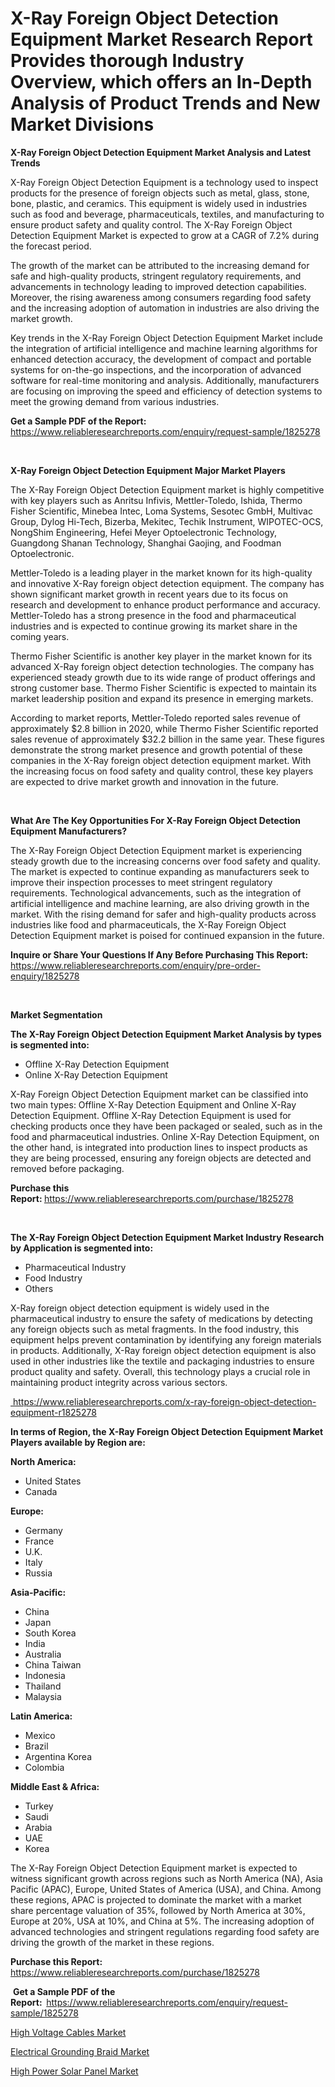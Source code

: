 <p><h1>X-Ray Foreign Object Detection Equipment Market Research Report Provides thorough Industry Overview, which offers an In-Depth Analysis of Product Trends and New Market Divisions</h1></p><p><strong>X-Ray Foreign Object Detection Equipment Market Analysis and Latest Trends</strong></p>
<p><p>X-Ray Foreign Object Detection Equipment is a technology used to inspect products for the presence of foreign objects such as metal, glass, stone, bone, plastic, and ceramics. This equipment is widely used in industries such as food and beverage, pharmaceuticals, textiles, and manufacturing to ensure product safety and quality control. The X-Ray Foreign Object Detection Equipment Market is expected to grow at a CAGR of 7.2% during the forecast period.</p><p>The growth of the market can be attributed to the increasing demand for safe and high-quality products, stringent regulatory requirements, and advancements in technology leading to improved detection capabilities. Moreover, the rising awareness among consumers regarding food safety and the increasing adoption of automation in industries are also driving the market growth.</p><p>Key trends in the X-Ray Foreign Object Detection Equipment Market include the integration of artificial intelligence and machine learning algorithms for enhanced detection accuracy, the development of compact and portable systems for on-the-go inspections, and the incorporation of advanced software for real-time monitoring and analysis. Additionally, manufacturers are focusing on improving the speed and efficiency of detection systems to meet the growing demand from various industries.</p></p>
<p><strong>Get a Sample PDF of the Report:&nbsp;</strong> <a href="https://www.reliableresearchreports.com/enquiry/request-sample/1825278">https://www.reliableresearchreports.com/enquiry/request-sample/1825278</a></p>
<p>&nbsp;</p>
<p><strong>X-Ray Foreign Object Detection Equipment Major Market Players</strong></p>
<p><p>The X-Ray Foreign Object Detection Equipment market is highly competitive with key players such as Anritsu Infivis, Mettler-Toledo, Ishida, Thermo Fisher Scientific, Minebea Intec, Loma Systems, Sesotec GmbH, Multivac Group, Dylog Hi-Tech, Bizerba, Mekitec, Techik Instrument, WIPOTEC-OCS, NongShim Engineering, Hefei Meyer Optoelectronic Technology, Guangdong Shanan Technology, Shanghai Gaojing, and Foodman Optoelectronic.</p><p>Mettler-Toledo is a leading player in the market known for its high-quality and innovative X-Ray foreign object detection equipment. The company has shown significant market growth in recent years due to its focus on research and development to enhance product performance and accuracy. Mettler-Toledo has a strong presence in the food and pharmaceutical industries and is expected to continue growing its market share in the coming years.</p><p>Thermo Fisher Scientific is another key player in the market known for its advanced X-Ray foreign object detection technologies. The company has experienced steady growth due to its wide range of product offerings and strong customer base. Thermo Fisher Scientific is expected to maintain its market leadership position and expand its presence in emerging markets.</p><p>According to market reports, Mettler-Toledo reported sales revenue of approximately $2.8 billion in 2020, while Thermo Fisher Scientific reported sales revenue of approximately $32.2 billion in the same year. These figures demonstrate the strong market presence and growth potential of these companies in the X-Ray foreign object detection equipment market. With the increasing focus on food safety and quality control, these key players are expected to drive market growth and innovation in the future.</p></p>
<p>&nbsp;</p>
<p><strong>What Are The Key Opportunities For X-Ray Foreign Object Detection Equipment Manufacturers?</strong></p>
<p><p>The X-Ray Foreign Object Detection Equipment market is experiencing steady growth due to the increasing concerns over food safety and quality. The market is expected to continue expanding as manufacturers seek to improve their inspection processes to meet stringent regulatory requirements. Technological advancements, such as the integration of artificial intelligence and machine learning, are also driving growth in the market. With the rising demand for safer and high-quality products across industries like food and pharmaceuticals, the X-Ray Foreign Object Detection Equipment market is poised for continued expansion in the future.</p></p>
<p><strong>Inquire or Share Your Questions If Any Before Purchasing This Report:</strong> <a href="https://www.reliableresearchreports.com/enquiry/pre-order-enquiry/1825278">https://www.reliableresearchreports.com/enquiry/pre-order-enquiry/1825278</a></p>
<p>&nbsp;</p>
<p><strong>Market Segmentation</strong></p>
<p><strong>The X-Ray Foreign Object Detection Equipment Market Analysis by types is segmented into:</strong></p>
<p><ul><li>Offline X-Ray Detection Equipment</li><li>Online X-Ray Detection Equipment</li></ul></p>
<p><p>X-Ray Foreign Object Detection Equipment market can be classified into two main types: Offline X-Ray Detection Equipment and Online X-Ray Detection Equipment. Offline X-Ray Detection Equipment is used for checking products once they have been packaged or sealed, such as in the food and pharmaceutical industries. Online X-Ray Detection Equipment, on the other hand, is integrated into production lines to inspect products as they are being processed, ensuring any foreign objects are detected and removed before packaging.</p></p>
<p><strong>Purchase this Report:&nbsp;</strong><a href="https://www.reliableresearchreports.com/purchase/1825278">https://www.reliableresearchreports.com/purchase/1825278</a></p>
<p>&nbsp;</p>
<p><strong>The X-Ray Foreign Object Detection Equipment Market Industry Research by Application is segmented into:</strong></p>
<p><ul><li>Pharmaceutical Industry</li><li>Food Industry</li><li>Others</li></ul></p>
<p><p>X-Ray foreign object detection equipment is widely used in the pharmaceutical industry to ensure the safety of medications by detecting any foreign objects such as metal fragments. In the food industry, this equipment helps prevent contamination by identifying any foreign materials in products. Additionally, X-Ray foreign object detection equipment is also used in other industries like the textile and packaging industries to ensure product quality and safety. Overall, this technology plays a crucial role in maintaining product integrity across various sectors.</p></p>
<p><a href="https://www.reliableresearchreports.com/x-ray-foreign-object-detection-equipment-r1825278">&nbsp;https://www.reliableresearchreports.com/x-ray-foreign-object-detection-equipment-r1825278</a></p>
<p><strong>In terms of Region, the X-Ray Foreign Object Detection Equipment Market Players available by Region are:</strong></p>
<p>
    <p> <strong> North America: </strong>
        <ul>
            <li>United States</li>
            <li>Canada</li>
        </ul>
        </p> 
    <p> <strong> Europe: </strong>
        <ul>
            <li>Germany</li>
            <li>France</li>
            <li>U.K.</li>
            <li>Italy</li>
            <li>Russia</li>
        </ul>
        </p> 
    <p> <strong> Asia-Pacific: </strong>
        <ul>
            <li>China</li>
            <li>Japan</li>
            <li>South Korea</li>
            <li>India</li>
            <li>Australia</li>
            <li>China Taiwan</li>
            <li>Indonesia</li>
            <li>Thailand</li>
            <li>Malaysia</li>
        </ul>
        </p> 
    <p> <strong> Latin America: </strong>
        <ul>
            <li>Mexico</li>
            <li>Brazil</li>
            <li>Argentina Korea</li>
            <li>Colombia</li>
        </ul>
        </p> 
    <p> <strong> Middle East & Africa: </strong>
        <ul>
            <li>Turkey</li>
            <li>Saudi</li>
            <li>Arabia</li>
            <li>UAE</li>
            <li>Korea</li>
        </ul>
    </p>
    </p>
<p><p>The X-Ray Foreign Object Detection Equipment market is expected to witness significant growth across regions such as North America (NA), Asia Pacific (APAC), Europe, United States of America (USA), and China. Among these regions, APAC is projected to dominate the market with a market share percentage valuation of 35%, followed by North America at 30%, Europe at 20%, USA at 10%, and China at 5%. The increasing adoption of advanced technologies and stringent regulations regarding food safety are driving the growth of the market in these regions.</p></p>
<p><strong>Purchase this Report: </strong><a href="https://www.reliableresearchreports.com/purchase/1825278">https://www.reliableresearchreports.com/purchase/1825278</a></p>
<p>&nbsp;<strong>Get a Sample PDF of the Report:&nbsp;&nbsp;</strong><a href="https://www.reliableresearchreports.com/enquiry/request-sample/1825278">https://www.reliableresearchreports.com/enquiry/request-sample/1825278</a></p>
<p><strong></strong></p>
<p><p><a href="https://www.linkedin.com/pulse/high-voltage-cables-market-size-outlook-forecast-2024-2031-d9raf?trackingId=9FDm14j0IgfS906glyZKqQ%3D%3D">High Voltage Cables Market</a></p><p><a href="https://www.linkedin.com/pulse/electrical-grounding-braid-market-insights-cagr-trends-growth-rlz5f?trackingId=YK%2FdpzzWMGE1KjuEdAj%2Feg%3D%3D">Electrical Grounding Braid Market</a></p><p><a href="https://www.linkedin.com/pulse/high-power-solar-panel-market-size-cagr-trends-2024-2030-camilytics-fszwf?trackingId=GGwUuTlOPZsqcSm%2BSzpRyQ%3D%3D">High Power Solar Panel Market</a></p></p>